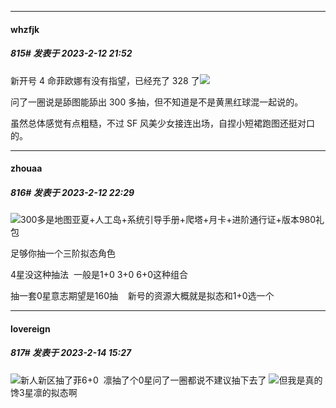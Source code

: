 
*****

####  whzfjk  
##### 815#       发表于 2023-2-12 21:52

新开号 4 命菲欧娜有没有指望，已经充了 328 了<img src="https://static.saraba1st.com/image/smiley/face2017/009.gif" referrerpolicy="no-referrer">

问了一圈说是舔图能舔出 300 多抽，但不知道是不是黄黑红球混一起说的。

虽然总体感觉有点粗糙，不过 SF 风美少女接连出场，自捏小短裙跑图还挺对口的。


*****

####  zhouaa  
##### 816#       发表于 2023-2-12 22:29

<img src="https://static.saraba1st.com/image/smiley/face2017/037.png" referrerpolicy="no-referrer">300多是地图亚夏+人工岛+系统引导手册+爬塔+月卡+进阶通行证+版本980礼包

足够你抽一个三阶拟态角色

4星没这种抽法  一般是1+0 3+0 6+0这种组合   

抽一套0星意志期望是160抽    新号的资源大概就是拟态和1+0选一个


*****

####  lovereign  
##### 817#       发表于 2023-2-14 15:27

<img src="https://static.saraba1st.com/image/smiley/face2017/018.png" referrerpolicy="no-referrer">新人新区抽了菲6+0  凛抽了个0星问了一圈都说不建议抽下去了
<img src="https://static.saraba1st.com/image/smiley/face2017/018.png" referrerpolicy="no-referrer">但我是真的馋3星凛的拟态啊


